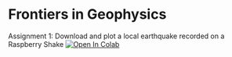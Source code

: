 # Frontiers in Geophysics

Assignment 1: Download and plot a local earthquake recorded on a Raspberry Shake
[![Open In Colab](https://colab.research.google.com/assets/colab-badge.svg)](https://colab.research.google.com/github/jakewalter/frontiers_geophysics/blob/main/earthquake_download.ipynb)
